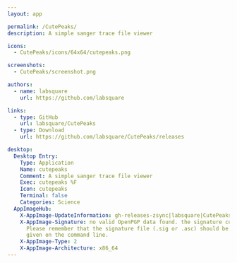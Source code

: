 ```yaml
---
layout: app

permalink: /CutePeaks/
description: A simple sanger trace file viewer

icons:
  - CutePeaks/icons/64x64/cutepeaks.png

screenshots:
  - CutePeaks/screenshot.png

authors:
  - name: labsquare
    url: https://github.com/labsquare

links:
  - type: GitHub
    url: labsquare/CutePeaks
  - type: Download
    url: https://github.com/labsquare/CutePeaks/releases

desktop:
  Desktop Entry:
    Type: Application
    Name: cutepeaks
    Comment: A simple sanger trace file viewer
    Exec: cutepeaks %F
    Icon: cutepeaks
    Terminal: false
    Categories: Science
  AppImageHub:
    X-AppImage-UpdateInformation: gh-releases-zsync|labsquare|CutePeaks|latest|cutepeaks*-x86_64.AppImage.zsync
    X-AppImage-Signature: no valid OpenPGP data found. the signature could not be verified.
      Please remember that the signature file (.sig or .asc) should be the first file
      given on the command line.
    X-AppImage-Type: 2
    X-AppImage-Architecture: x86_64
---
```

